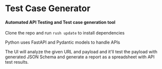 # Test Case Generator

#### Automated API Testing and Test case generation tool

Clone the repo and run `rush update` to install dependencies

Python uses FastAPI and Pydantic models to handle APIs

The UI will analyze the given URL and payload and it'll test the payload with generated JSON Schema and generate a report as a spreadsheet with API test results.
